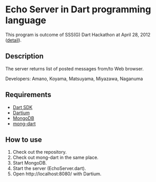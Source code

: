 Echo Server in Dart programming language
========================================

This program is outcome of SSS(G) Dart Hackathon at April 28, 2012 ([detail](http://www.sssg.org/public/index.php?meeting%2F20120428)).

Description
-----------

The server returns list of posted messages from/to Web browser.

Developers: Amano, Koyama, Matsuyama, Miyazawa, Naganuma


Requirements
------------

+ [Dart SDK](http://www.dartlang.org/docs/getting-started/sdk/)
+ [Dartium](http://www.dartlang.org/dartium/)
+ [MongoDB](http://www.mongodb.org/)
+ [mong-dart](https://bitbucket.org/vadimtsushko/mongo-dart)


How to use
----------

1. Check out the repository.
2. Check out mong-dart in the same place.
3. Start MongoDB.
4. Start the server (EchoServer.dart).
5. Open http://localhost:8080/ with Dartium.

